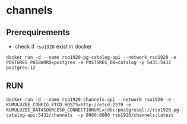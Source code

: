 # channels

## Prerequirements

* check if ```rso1920``` exist in docker

```docker run -d --name rso1920-pg-catalog-api --network rso1920 -e POSTGRES_PASSWORD=postgres -e POSTGRES_DB=catalog -p 5435:5432 postgres:12 ```

## RUN

``````docker run -d --name rso1920-channels-api --network rso1920 -e KUMULUZEE_CONFIG_ETCD_HOSTS=http://etcd:2379 -e KUMULUZEE_DATASOURCES0_CONNECTIONURL=jdbc:postgresql://rso1920-pg-catalog-api:5432/channels  -p 8080:8080 rso1920/channels:latest``````
